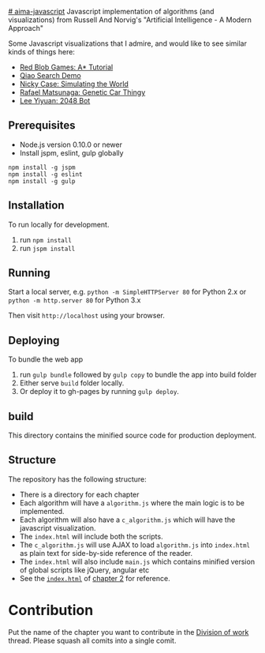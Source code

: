 [# aima-javascript](http://aimacode.github.io/aima-javascript/)
Javascript implementation of algorithms (and visualizations) from Russell And Norvig's "Artificial Intelligence - A Modern Approach"

Some Javascript visualizations that I admire, and would like to see similar kinds of things here:
- [Red Blob Games: A* Tutorial](http://www.redblobgames.com/pathfinding/a-star/introduction.html)
- [Qiao Search Demo](https://qiao.github.io/PathFinding.js/visual/)
- [Nicky Case: Simulating the World](http://ncase.me/simulating/)
- [Rafael Matsunaga: Genetic Car Thingy](http://rednuht.org/genetic_cars_2/)
- [Lee Yiyuan: 2048 Bot](http://leeyiyuan.github.io/2048ai/)

## Prerequisites

* Node.js version 0.10.0 or newer
* Install jspm, eslint, gulp globally

```
npm install -g jspm
npm install -g eslint
npm install -g gulp

```
## Installation

To run locally for development.

1. run `npm install`
2. run `jspm install`

## Running

Start a local server, e.g. `python -m SimpleHTTPServer 80` for Python 2.x or `python -m http.server 80` for Python 3.x

Then visit `http://localhost` using your browser. 

## Deploying

To bundle the web app

1. run `gulp bundle` followed by `gulp copy` to bundle the app into build folder
2. Either serve `build` folder locally.
3. Or deploy it to gh-pages by running `gulp deploy`.

## build

This directory contains the minified source code for production deployment.

## Structure

The repository has the following structure:

- There is a directory for each chapter
- Each algorithm will have a `algorithm.js` where the main logic is to be implemented. 
- Each algorithm will also have a `c_algorithm.js` which will have the javascript visualization.
- The `index.html` will include both the scripts.
- The `c_algorithm.js` will use AJAX to load `algorithm.js` into `index.html` as plain text for side-by-side reference of the reader.  
- The `index.html` will also include `main.js` which contains minified version of global scripts like jQuery, angular etc 
- See the [`index.html`](https://github.com/aimacode/aima-javascript/blob/master/2-Intelligent-Agents/index.html) of [chapter 2](http://ghost---shadow.github.io/aima-javascript/2-Intelligent-Agents/) for reference. 

# Contribution

Put the name of the chapter you want to contribute in the [Division of work](https://github.com/aimacode/aima-javascript/issues/27) thread. Please squash all comits into a single comit.
